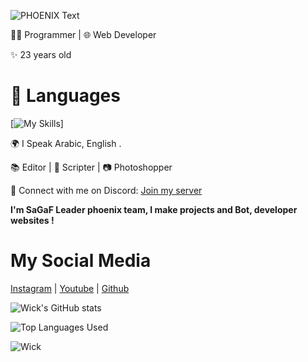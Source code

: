 ![PHOENIX Text](https://readme-typing-svg.herokuapp.com?font=Fira+Code&pause=1000&color=5B3DFC&width=435&lines=HELLO+there%2C+I'm+SaGaF+%F0%9F%91%8B)

👨‍💻 Programmer | 🌐 Web Developer

✨ 23 years old

# 🔧 Languages

[![My Skills](https://skillicons.dev/icons?i=cs,python,html,css,js)]

🌍 I Speak Arabic, English .

📚 Editor | 📜 Scripter | 📷 Photoshopper 

💬 Connect with me on Discord: [Join my server](https://discord.gg/XVJ6VnD9nM)

**I'm SaGaF Leader phoenix team, I make projects and Bot, developer websites !**

# My Social Media

[Instagram](https://www.instagram.com/6_f.z) | [Youtube](https://www.youtube.com/@CCIIUU) | [Github](https://github.com/phoenixstudio-tech) 

![Wick's GitHub stats](https://github-readme-stats.vercel.app/api?username=phoenixstudio-tech&show_icons=true&theme=transparent)

![Top Languages Used](https://github-readme-stats.vercel.app/api/top-langs/?username=phoenixstudio-tech&layout=donut)

![Wick](https://cdn.discordapp.com/attachments/998642187099197460/1214228256346079233/Picsart_24-03-04_12-14-47-434.jpg?ex=65f8592f&is=65e5e42f&hm=4f2730a9dab65f80821853ab04ba062cc2c1e59c911faa16fc0c1a6c5729b3f6&)
